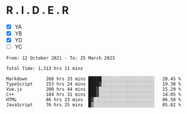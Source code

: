 # R . I . D . E . R

- [x] YA
- [x] YB
- [x] YD
- [ ] YC

<!--START_SECTION:waka-->

```text
From: 12 October 2021 - To: 25 March 2023

Total Time: 1,313 hrs 11 mins

Markdown       268 hrs 33 mins █████░░░░░░░░░░░░░░░░░░░░   20.45 %
TypeScript     253 hrs 24 mins ████▓░░░░░░░░░░░░░░░░░░░░   19.30 %
Vue.js         200 hrs 44 mins ███▓░░░░░░░░░░░░░░░░░░░░░   15.29 %
C++            184 hrs 31 mins ███▓░░░░░░░░░░░░░░░░░░░░░   14.05 %
HTML           86 hrs 23 mins  █▓░░░░░░░░░░░░░░░░░░░░░░░   06.58 %
JavaScript     76 hrs 25 mins  █▒░░░░░░░░░░░░░░░░░░░░░░░   05.82 %
```

<!--END_SECTION:waka-->
